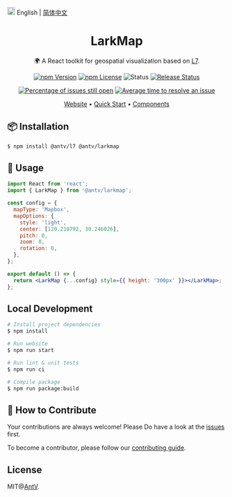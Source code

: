 <img src="https://gw.alipayobjects.com/zos/antfincdn/R8sN%24GNdh6/language.svg" width="18"> English | [简体中文](./README.md)

<h1 align="center">LarkMap</h1>

<div align="center">

🌍 A React toolkit for geospatial visualization based on <a href="https://github.com/antvis/L7">L7</a>.

<!-- [![NPM downloads](https://img.shields.io/npm/dm/@antv/larkmap.svg)](https://npmjs.com/@antv/larkmap) -->
<!-- ![Latest commit](https://badgen.net/github/last-commit/antvis/LarkMap) -->

[![npm Version](https://img.shields.io/npm/v/@antv/larkmap.svg)](https://www.npmjs.com/package/@antv/larkmap) [![npm License](https://img.shields.io/npm/l/@antv/larkmap.svg)](https://www.npmjs.com/package/@antv/larkmap) ![Status](https://badgen.net/github/status/antvis/LarkMap) [![Release Status](https://github.com/antvis/LarkMap/workflows/release/badge.svg?branch=master)](https://github.com/antvis/LarkMap/actions?query=workflow:release)

<!-- [![Coverage Status](https://coveralls.io/repos/github/antvis/LarkMap/badge.svg)](https://coveralls.io/github/antvis/LarkMap) -->

[![Percentage of issues still open](http://isitmaintained.com/badge/open/antvis/LarkMap.svg)](http://isitmaintained.com/project/antvis/LarkMap 'Percentage of issues still open') [![Average time to resolve an issue](http://isitmaintained.com/badge/resolution/antvis/LarkMap.svg)](http://isitmaintained.com/project/antvis/LarkMap 'Average time to resolve an issue')

<p align="center">
  <a href="https://larkmap.antv.vision/en">Website</a> •
  <a href="https://larkmap.antv.vision/guide">Quick Start</a> •
  <a href="https://larkmap.antv.vision/components/larkmap">Components</a>
</p>

</div>

## 📦 Installation

```bash
$ npm install @antv/l7 @antv/larkmap
```

## 🔨 Usage

```jsx
import React from 'react';
import { LarkMap } from '@antv/larkmap';

const config = {
  mapType: 'Mapbox',
  mapOptions: {
    style: 'light',
    center: [120.210792, 30.246026],
    pitch: 0,
    zoom: 8,
    rotation: 0,
  },
};

export default () => {
  return <LarkMap {...config} style={{ height: '300px' }}></LarkMap>;
};
```

## Local Development

```bash
# Install project dependencies
$ npm install

# Run website
$ npm run start

# Run lint & unit tests
$ npm run ci

# Compile package
$ npm run package:build
```

## 🤝 How to Contribute

Your contributions are always welcome! Please Do have a look at the [issues](https://github.com/antvis/LarkMap/issues) first.

To become a contributor, please follow our [contributing guide](https://www.yuque.com/docs/share/fc554034-9331-4cc3-be03-10a2d32b6459).

## License

MIT@[AntV](https://github.com/antvis).
